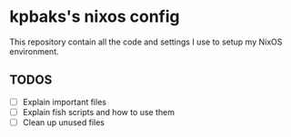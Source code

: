 # kpbaks's nixos config

This repository contain all the code and settings I use to setup my NixOS environment.

<!-- https://nixos.wiki/wiki/Flakes -->

## TODOS
- [ ] Explain important files
- [ ] Explain fish scripts and how to use them
- [ ] Clean up unused files
